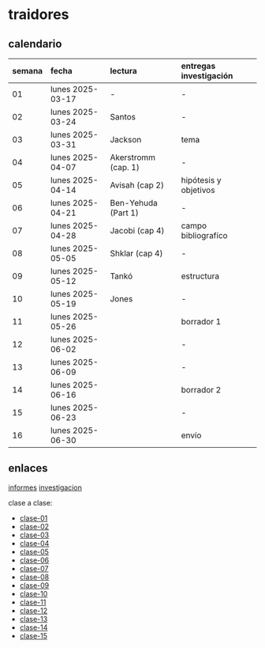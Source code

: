 # traidores

## calendario

| semana | fecha            | lectura             | entregas investigación |
| :----- | :--------------- | :------------------ | :--------------------- |
| 01     | lunes 2025-03-17 | -                   | -                      |
| 02     | lunes 2025-03-24 | Santos              | -                      |
| 03     | lunes 2025-03-31 | Jackson             | tema                   |
| 04     | lunes 2025-04-07 | Akerstromm (cap. 1) | -                      |
| 05     | lunes 2025-04-14 | Avisah (cap 2)      | hipótesis y objetivos  |
| 06     | lunes 2025-04-21 | Ben-Yehuda (Part 1) | -                      |
| 07     | lunes 2025-04-28 | Jacobi (cap 4)      | campo bibliografíco    |
| 08     | lunes 2025-05-05 | Shklar (cap 4)      | -                      |
| 09     | lunes 2025-05-12 | Tankó               | estructura             |
| 10     | lunes 2025-05-19 | Jones               | -                      |
| 11     | lunes 2025-05-26 |                     | borrador 1             |
| 12     | lunes 2025-06-02 |                     | -                      |
| 13     | lunes 2025-06-09 |                     | -                      |
| 14     | lunes 2025-06-16 |                     | borrador 2             |
| 15     | lunes 2025-06-23 |                     | -                      |
| 16     | lunes 2025-06-30 |                     | envío                  |

## enlaces

[informes](./informes/)
[investigacion](./investigacion/)

clase a clase:

- [clase-01](./clase-01/)
- [clase-02](./clase-02/)
- [clase-03](./clase-03/)
- [clase-04](./clase-04/)
- [clase-05](./clase-05/)
- [clase-06](./clase-06/)
- [clase-07](./clase-07/)
- [clase-08](./clase-08/)
- [clase-09](./clase-09/)
- [clase-10](./clase-10/)
- [clase-11](./clase-11/)
- [clase-12](./clase-12/)
- [clase-13](./clase-13/)
- [clase-14](./clase-14/)
- [clase-15](./clase-15/)

